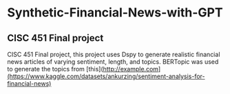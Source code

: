 # Synthetic-Financial-News-with-GPT

## CISC 451 Final project 
CISC 451 Final project, this project uses Dspy to generate realistic financial news articles of varying sentiment, length, and topics.
BERTopic was used to generate the topics from [this](http://example.com](https://www.kaggle.com/datasets/ankurzing/sentiment-analysis-for-financial-news)
